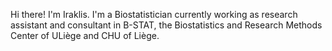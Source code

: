 Hi there! I'm Iraklis. 
I'm a Biostatistician currently working as research assistant and consultant in B-STAT, the Biostatistics and Research Methods Center of ULiège and CHU of Liège.